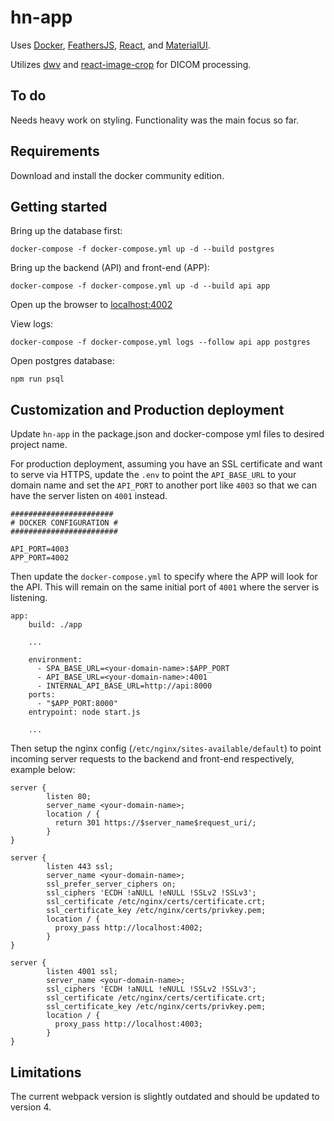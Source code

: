 # hn-app

Uses [Docker](https://www.docker.com/), [FeathersJS](https://feathersjs.com/), [React](https://reactjs.org/), and [MaterialUI](https://material-ui.com/).

Utilizes [dwv](https://github.com/ivmartel/dwv) and [react-image-crop](https://github.com/DominicTobias/react-image-crop) for DICOM processing.

## To do

Needs heavy work on styling. Functionality was the main focus so far.

## Requirements

Download and install the docker community edition.

## Getting started

Bring up the database first:
```
docker-compose -f docker-compose.yml up -d --build postgres
```

Bring up the backend (API) and front-end (APP):
```
docker-compose -f docker-compose.yml up -d --build api app
```

Open up the browser to [localhost:4002](http://localhost:4002/)

View logs:
```
docker-compose -f docker-compose.yml logs --follow api app postgres
```

Open postgres database:
```
npm run psql
```

## Customization and Production deployment
Update `hn-app` in the package.json and docker-compose yml files to desired project name.

For production deployment, assuming you have an SSL certificate and want to serve via HTTPS, update the `.env` to point the `API_BASE_URL` to your domain name and set the `API_PORT` to another port like `4003` so that we can have the server listen on `4001` instead.
```
#######################
# DOCKER CONFIGURATION #
########################

API_PORT=4003
APP_PORT=4002

```
Then update the `docker-compose.yml` to specify where the APP will look for the API. This will remain on the same initial port of `4001` where the server is listening.
```
app:
    build: ./app

    ...

    environment:
      - SPA_BASE_URL=<your-domain-name>:$APP_PORT
      - API_BASE_URL=<your-domain-name>:4001
      - INTERNAL_API_BASE_URL=http://api:8000
    ports:
      - "$APP_PORT:8000"
    entrypoint: node start.js

    ...

```


Then setup the nginx config (`/etc/nginx/sites-available/default`) to point incoming server requests to the backend and front-end respectively, example below:
```
server {
        listen 80;
        server_name <your-domain-name>;
        location / {
          return 301 https://$server_name$request_uri/;
        }
}

server {
        listen 443 ssl;
        server_name <your-domain-name>;
        ssl_prefer_server_ciphers on;
        ssl_ciphers 'ECDH !aNULL !eNULL !SSLv2 !SSLv3';
        ssl_certificate /etc/nginx/certs/certificate.crt;
        ssl_certificate_key /etc/nginx/certs/privkey.pem;
        location / {
          proxy_pass http://localhost:4002;
        }
}

server {
        listen 4001 ssl;
        server_name <your-domain-name>;
        ssl_ciphers 'ECDH !aNULL !eNULL !SSLv2 !SSLv3';
        ssl_certificate /etc/nginx/certs/certificate.crt;
        ssl_certificate_key /etc/nginx/certs/privkey.pem;
        location / {
          proxy_pass http://localhost:4003;
        }
}
```

## Limitations
The current webpack version is slightly outdated and should be updated to version 4.
